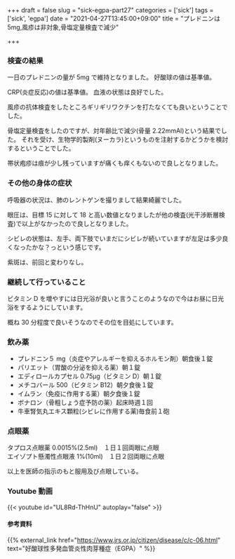 +++
draft = false
slug = "sick-egpa-part27"
categories = ['sick']
tags = ['sick', 'egpa']
date = "2021-04-27T13:45:00+09:00"
title = "プレドニンは5mg,風疹は非対象,骨塩定量検査で減少"

+++

### 検査の結果

一日のプレドニンの量が 5mg で維持となりました。
好酸球の値は基準値。

<!--more-->

CRP(炎症反応)の値は基準値。
血液の状態は良好でした。

風疹の抗体検査をしたところギリギリワクチンを打たなくても良いということでした。

骨塩定量検査をしたのですが、対年齢比で減少(骨量 2.22mmAl)という結果でした。
それを受け、生物学的製剤(ヌーカラ)というものを注射するかどうかを検討するということでした。

帯状疱疹は痕が少し残っていますが痛くも痒くもないので良しとなりました。

### その他の身体の症状

呼吸器の状況は、肺のレントゲンを撮りまして結果綺麗でした。

眼圧は、目標 15 に対して 18 と高い数値となりましたが他の検査(光干渉断層検査)で以上がなかったので良しとなりました。

シビレの状態は、左手、両下肢でいまだにシビレが続いていますが左足は多少良くなったかな？っという感じです。

紫斑は、前回と変わりなし。

### 継続して行っていること

ビタミン D を増やすには日光浴が良いと言うことのようなので今はお昼に日光浴をするようにしています。

概ね 30 分程度で良いそうなのでその位を目処にしています。

### 飲み薬

- プレドニン５ mg（炎症やアレルギーを抑えるホルモン剤）朝食後１錠
- パリエット（胃酸の分泌を抑える薬）朝１錠
- エディロールカプセル 0.75μg（ビタミン D）朝１錠
- メチコバール 500（ビタミン B12）朝夕食後１錠
- イムラン（免疫に作用する薬）朝夕食後１錠
- ボナロン（骨粗しょう症予防の薬）起床時週１回
- 牛車腎気丸エキス顆粒(シビレに作用する薬)毎食前１砲

### 点眼薬

タプロス点眼薬 0.0015%(2.5ml)　１日１回両眼に点眼  
エイゾプト懸濁性点眼液 1%(10ml)　１日２回両眼に点眼

以上を医師の指示のもと服用及び点眼している。

### Youtube 動画

{{< youtube id="UL8Rd-ThHnU" autoplay="false" >}}

#### 参考資料

{{% external_link href="https://www.jrs.or.jp/citizen/disease/c/c-06.html" text="好酸球性多発血管炎性肉芽種症（EGPA）" %}}

